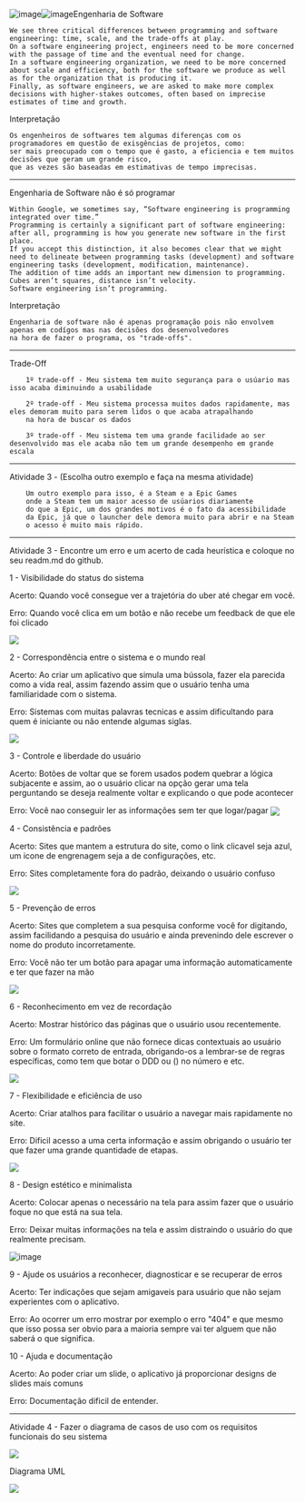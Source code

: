 ![image](https://github.com/GabrielBartolomeu1/Bertoti/assets/127538473/ae26d04c-342f-4876-b59d-220abc71c54c)![image](https://github.com/GabrielBartolomeu1/Bertoti/assets/127538473/5c744ecd-ef7d-4151-b107-ee93e0dbe1f7)Engenharia de Software
    
    We see three critical differences between programming and software engineering: time, scale, and the trade-offs at play. 
    On a software engineering project, engineers need to be more concerned with the passage of time and the eventual need for change. 
    In a software engineering organization, we need to be more concerned about scale and efficiency, both for the software we produce as well as for the organization that is producing it. 
    Finally, as software engineers, we are asked to make more complex decisions with higher-stakes outcomes, often based on imprecise estimates of time and growth.


Interpretação
    
    Os engenheiros de softwares tem algumas diferenças com os programadores em questão de exisgências de projetos, como: 
    ser mais preocupado com o tempo que é gasto, a eficiencia e tem muitos decisões que geram um grande risco, 
    que as vezes são baseadas em estimativas de tempo imprecisas.

------------------------------------------------

Engenharia de Software não é só programar
    
    Within Google, we sometimes say, “Software engineering is programming integrated over time.” 
    Programming is certainly a significant part of software engineering: after all, programming is how you generate new software in the first place. 
    If you accept this distinction, it also becomes clear that we might need to delineate between programming tasks (development) and software engineering tasks (development, modification, maintenance). 
    The addition of time adds an important new dimension to programming. Cubes aren’t squares, distance isn’t velocity. 
    Software engineering isn’t programming.

Interpretação
    
    Engenharia de software não é apenas programação pois não envolvem apenas em codígos mas nas decisões dos desenvolvedores
    na hora de fazer o programa, os "trade-offs".
    
------------------------------------------------

    
Trade-Off

        1º trade-off - Meu sistema tem muito segurança para o usúario mas isso acaba diminuindo a usabilidade
    
        2º trade-off - Meu sistema processa muitos dados rapidamente, mas eles demoram muito para serem lidos o que acaba atrapalhando
        na hora de buscar os dados
    
        3º trade-off - Meu sistema tem uma grande facilidade ao ser desenvolvido mas ele acaba não tem um grande desempenho em grande escala

------------------------------------------------

Atividade 3 - (Escolha outro exemplo e faça na mesma atividade)

        Um outro exemplo para isso, é a Steam e a Epic Games
        onde a Steam tem um maior acesso de usúarios diariamente
        do que a Epic, um dos grandes motivos é o fato da acessibilidade
        da Epic, já que o launcher dele demora muito para abrir e na Steam
        o acesso é muito mais rápido.
        
------------------------------------------------

Atividade 3 - Encontre um erro e um acerto de cada heurística e coloque no seu readm.md do github.

1 - Visibilidade do status do sistema
    
Acerto: Quando você consegue ver a trajetória do uber até chegar em você.
        
Erro: Quando você clica em um botão e não recebe um feedback de que ele foi clicado
        
<img align="center" src="https://github.com/GabrielBartolomeu1/Bertoti/assets/127538473/1feeb35a-11e8-4302-8c95-141bf85d83c6"/>

2 - Correspondência entre o sistema e o mundo real
    
Acerto: Ao criar um aplicativo que simula uma bússola, fazer ela parecida como a vida real, assim fazendo assim que o usuário tenha uma familiaridade com o sistema.
        
Erro: Sistemas com muitas palavras tecnicas e assim dificultando para quem é iniciante ou não entende algumas siglas.

<img align="center" src="https://github.com/GabrielBartolomeu1/Bertoti/assets/127538473/4261d23e-c7ba-44f0-94ec-54d3c9c86488"/>

3 - Controle e liberdade do usuário
    
Acerto: Botões de voltar que se forem usados podem quebrar a lógica subjacente e assim, ao o usuário clicar na opção gerar uma tela perguntando se deseja realmente voltar e explicando o que pode acontecer
        
Erro: Você nao conseguir ler as informações sem ter que logar/pagar 
<img align="center" src="https://github.com/GabrielBartolomeu1/Bertoti/assets/127538473/e1f02a33-7314-4bc9-9d62-cd474780287a"/>

4 - Consistência e padrões
    
Acerto: Sites que mantem a estrutura do site, como o link clicavel seja azul, um icone de engrenagem seja a de configurações, etc.
        
Erro: Sites completamente fora do padrão, deixando o usuário confuso

<img align="center" src="https://github.com/GabrielBartolomeu1/Bertoti/assets/127538473/3462235f-3bf6-4862-b638-ef39c8281f19"/>

5 - Prevenção de erros
    
Acerto: Sites que completem a sua pesquisa conforme você for digitando, assim facilidando a pesquisa do usuário e ainda prevenindo dele escrever o nome do produto incorretamente.
        
Erro: Você não ter um botão para apagar uma informação automaticamente e ter que fazer na mão

<img align="center" src="https://github.com/GabrielBartolomeu1/Bertoti/assets/127538473/47025d95-bf85-4ff6-a066-fb2c1c2cdef4"/>

6 - Reconhecimento em vez de recordação
    
Acerto: Mostrar histórico das páginas que o usuário usou recentemente.
        
Erro: Um formulário online que não fornece dicas contextuais ao usuário sobre o formato correto de entrada, obrigando-os a lembrar-se de regras específicas, como tem que botar o DDD ou () no número e etc.

<img align="center" src="https://github.com/GabrielBartolomeu1/Bertoti/assets/127538473/a252d8e9-22f0-40ec-8d4f-7b9dfde74815"/>

7 - Flexibilidade e eficiência de uso
    
Acerto: Criar atalhos para facilitar o usuário a navegar mais rapidamente no site.
        
Erro: Dificil acesso a uma certa informação e assim obrigando o usuário ter que fazer uma grande quantidade de etapas.

<img align="center" src="https://github.com/GabrielBartolomeu1/Bertoti/assets/127538473/32c9d44f-6cd7-4b35-82ff-9fb42adf295a"/>

8 - Design estético e minimalista
    
Acerto: Colocar apenas o necessário na tela para assim fazer que o usuário foque no que está na sua tela.
        
Erro: Deixar muitas informações na tela e assim distraindo o usuário do que realmente precisam.

![image](https://github.com/GabrielBartolomeu1/Bertoti/assets/127538473/3faec075-e01a-47c5-b5fd-1db04f9acc30)

9 - Ajude os usuários a reconhecer, diagnosticar e se recuperar de erros
    
Acerto: Ter indicações que sejam amigaveis para usuário que não sejam experientes com o aplicativo.
        
Erro: Ao ocorrer um erro mostrar por exemplo o erro "404" e que mesmo que isso possa ser obvio para a maioria sempre vai ter alguem que não saberá o que significa.
        
10 - Ajuda e documentação
    
Acerto: Ao poder criar um slide, o aplicativo já proporcionar designs de slides mais comuns
        
Erro: Documentação dificil de entender.
        
------------------------------------------------


Atividade 4 - Fazer o diagrama de casos de uso com os requisitos funcionais do seu sistema

<img align="center" src="https://github.com/GabrielBartolomeu1/Bertoti/assets/127538473/d9b1ab98-7576-45b1-9e58-678df2ef9a97"/>

Diagrama UML

<img align ="center" src="https://github.com/GabrielBartolomeu1/Bertoti/assets/127538473/7a48553b-4c57-4687-978c-011bd1d4fdf5"/>

